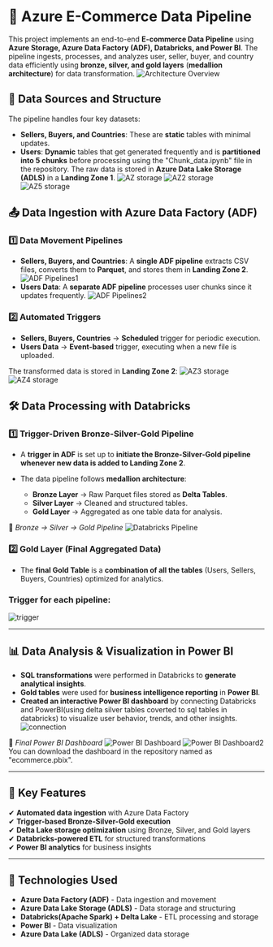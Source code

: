# 🚀 Azure E-Commerce Data Pipeline

This project implements an end-to-end **E-commerce Data Pipeline** using **Azure Storage, Azure Data Factory (ADF), Databricks, and Power BI**. The pipeline ingests, processes, and analyzes user, seller, buyer, and country data efficiently using **bronze, silver, and gold layers** (**medallion architecture**) for data transformation. 
![Architecture Overview](resources/architecture.png)

## 📂 Data Sources and Structure

The pipeline handles four key datasets:

- **Sellers, Buyers, and Countries**: These are **static** tables with minimal updates.
- **Users**: **Dynamic** tables that get generated frequently and is **partitioned into 5 chunks** before processing using the "Chunk_data.ipynb" file in the repository.
The raw data is stored in **Azure Data Lake Storage (ADLS)** in a **Landing Zone 1**.
![AZ storage](resources/AZ1.jpeg)
![AZ2 storage](resources/AZ2.jpeg)
![AZ5 storage](resources/AZ5.jpeg)


## 📤 Data Ingestion with Azure Data Factory (ADF)

### 1️⃣ **Data Movement Pipelines**
- **Sellers, Buyers, and Countries**: A **single ADF pipeline** extracts CSV files, converts them to **Parquet**, and stores them in **Landing Zone 2**.
![ADF Pipelines1](resources/ADF1.jpeg)
- **Users Data**: A **separate ADF pipeline** processes user chunks since it updates frequently.
![ADF Pipelines2](resources/ADF2.jpeg)

### 2️⃣ **Automated Triggers**
- **Sellers, Buyers, Countries** → **Scheduled** trigger for periodic execution.
- **Users Data** → **Event-based** trigger, executing when a new file is uploaded.

The transformed data is stored in **Landing Zone 2**:
![AZ3 storage](resources/AZ3.jpeg)
![AZ4 storage](resources/AZ4.jpeg)


## 🛠 Data Processing with Databricks

### 1️⃣ **Trigger-Driven Bronze-Silver-Gold Pipeline**
- A **trigger in ADF** is set up to **initiate the Bronze-Silver-Gold pipeline whenever new data is added to Landing Zone 2**.
- The data pipeline follows **medallion architecture**:

  - **Bronze Layer** → Raw Parquet files stored as **Delta Tables**.
  - **Silver Layer** → Cleaned and structured tables.
  - **Gold Layer** → Aggregated as one table data for analysis.

🔹 *Bronze → Silver → Gold Pipeline*
![Databricks Pipeline](ADF3.jpeg)

### 2️⃣ **Gold Layer (Final Aggregated Data)**
- The **final Gold Table** is a **combination of all the tables** (Users, Sellers, Buyers, Countries) optimized for analytics.

### Trigger for each pipeline: ###
![trigger](ADF4.jpeg)

---

## 📊 Data Analysis & Visualization in Power BI

- **SQL transformations** were performed in Databricks to **generate analytical insights**.
- **Gold tables** were used for **business intelligence reporting** in **Power BI**.
- **Created an interactive Power BI dashboard** by connecting Databricks and PowerBI(using delta silver tables coverted to sql tables in databricks) to visualize user behavior, trends, and other insights.
![connection](resources/connection.jpeg)

🔹 *Final Power BI Dashboard*
![Power BI Dashboard](resources/Ecommerce_d.jpeg)
![Power BI Dashboard2](resources/ecommerce_d2.jpeg)
You can download the dashboard in the repository named as "ecommerce.pbix".


---

## 🎯 Key Features
✔ **Automated data ingestion** with Azure Data Factory  
✔ **Trigger-based Bronze-Silver-Gold execution**  
✔ **Delta Lake storage optimization** using Bronze, Silver, and Gold layers  
✔ **Databricks-powered ETL** for structured transformations  
✔ **Power BI analytics** for business insights  

---

## 🚀 Technologies Used
- **Azure Data Factory (ADF)** - Data ingestion and movement  
- **Azure Data Lake Storage (ADLS)** - Data storage and structuring  
- **Databricks(Apache Spark) + Delta Lake** - ETL processing and storage  
- **Power BI** - Data visualization
- **Azure Data Lake (ADLS)** - Organized data storage

